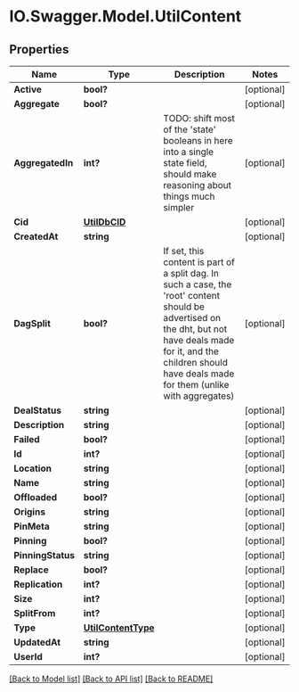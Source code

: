 # IO.Swagger.Model.UtilContent
## Properties

Name | Type | Description | Notes
------------ | ------------- | ------------- | -------------
**Active** | **bool?** |  | [optional] 
**Aggregate** | **bool?** |  | [optional] 
**AggregatedIn** | **int?** | TODO: shift most of the &#x27;state&#x27; booleans in here into a single state field, should make reasoning about things much simpler | [optional] 
**Cid** | [**UtilDbCID**](UtilDbCID.md) |  | [optional] 
**CreatedAt** | **string** |  | [optional] 
**DagSplit** | **bool?** | If set, this content is part of a split dag. In such a case, the &#x27;root&#x27; content should be advertised on the dht, but not have deals made for it, and the children should have deals made for them (unlike with aggregates) | [optional] 
**DealStatus** | **string** |  | [optional] 
**Description** | **string** |  | [optional] 
**Failed** | **bool?** |  | [optional] 
**Id** | **int?** |  | [optional] 
**Location** | **string** |  | [optional] 
**Name** | **string** |  | [optional] 
**Offloaded** | **bool?** |  | [optional] 
**Origins** | **string** |  | [optional] 
**PinMeta** | **string** |  | [optional] 
**Pinning** | **bool?** |  | [optional] 
**PinningStatus** | **string** |  | [optional] 
**Replace** | **bool?** |  | [optional] 
**Replication** | **int?** |  | [optional] 
**Size** | **int?** |  | [optional] 
**SplitFrom** | **int?** |  | [optional] 
**Type** | [**UtilContentType**](UtilContentType.md) |  | [optional] 
**UpdatedAt** | **string** |  | [optional] 
**UserId** | **int?** |  | [optional] 

[[Back to Model list]](../README.md#documentation-for-models) [[Back to API list]](../README.md#documentation-for-api-endpoints) [[Back to README]](../README.md)

